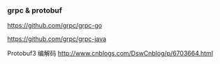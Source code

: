 ### grpc & protobuf

https://github.com/grpc/grpc-go

https://github.com/grpc/grpc-java

Protobuf3 编解码
http://www.cnblogs.com/DswCnblog/p/6703664.html

